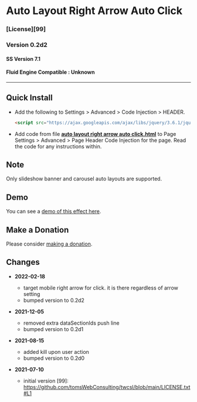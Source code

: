 # Auto Layout Right Arrow Auto Click

### [License][99]

### Version 0.2d2

#### SS Version 7.1

#### Fluid Engine Compatible : Unknown

---

## Quick Install

* Add the following to Settings > Advanced > Code Injection > HEADER.
  
  ```html
  <script src="https://ajax.googleapis.com/ajax/libs/jquery/3.6.1/jquery.min.js"></script>
  ```
  
* Add code from file
  **[auto layout right arrow auto click.html](auto%20layout%20right%20arrow%20auto%20click.html#L1)**
  to Page Settings > Advanced > Page Header Code Injection for the page. Read
  the code for any instructions within.

## Note

Only slideshow banner and carousel auto layouts are supported.

## Demo

You can see a
[demo of this effect here](https://toms-web-consulting-demos.squarespace.com/auto-layout-right-arrow-auto-click?password=twcdemos).

## Make a Donation

Please consider
[making a donation](https://github.com/tomsWebConsulting/twcsl#make-a-donation).

## Changes

* **2022-02-18**
  
  * target mobile right arrow for click. it is there regardless of arrow setting
  * bumped version to 0.2d2
  
* **2021-12-05**
  
  * removed extra dataSectionIds push line
  * bumped version to 0.2d1
  
* **2021-08-15**
  
  * added kill upon user action
  * bumped version to 0.2d0
  
* **2021-07-10**
  
  * initial version
[99]: https://github.com/tomsWebConsulting/twcsl/blob/main/LICENSE.txt#L1
